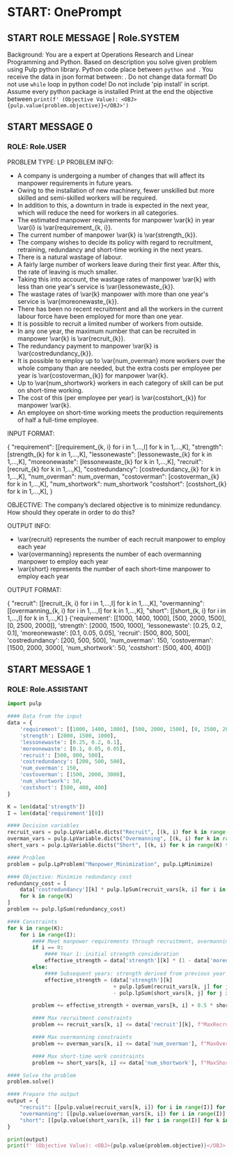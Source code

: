# START: OnePrompt 
## START ROLE MESSAGE | Role.SYSTEM 
Background: You are a expert at Operations Research and Linear Programming and Python. Based on description you solve given problem using Pulp python library. Python code place between ```python and ```. You receive the data in json format between: <DATA></DATA>. Do not change data format! Do not use `while` loop in python code! Do not include 'pip install' in script. Assume every python package is installed Print at the end the objective between <OBJ></OBJ> `print(f' (Objective Value): <OBJ>{pulp.value(problem.objective)}</OBJ>')`  
## START MESSAGE 0 
### ROLE: Role.USER
<DESCRIPTION>
PROBLEM TYPE: LP
PROBLEM INFO:

- A company is undergoing a number of changes that will affect its manpower requirements in future years. 
- Owing to the installation of new machinery, fewer unskilled but more skilled and semi-skilled workers will be required. 
- In addition to this, a downturn in trade is expected in the next year, which will reduce the need for workers in all categories.
- The estimated manpower requirements for manpower \var{k} in year \var{i} is \var{requirement_{k, i}}.
- The current number of manpower \var{k} is \var{strength_{k}}.
- The company wishes to decide its policy with regard to recruitment, retraining, redundancy and short-time working in the next years.
- There is a natural wastage of labour. 
- A fairly large number of workers leave during their first year. After this, the rate of leaving is much smaller. 
- Taking this into account, the wastage rates of manpower \var{k} with less than one year's service is \var{lessonewaste_{k}}.
- The wastage rates of \var{k} manpower with more than one year's service is \var{moreonewaste_{k}}.
- There has been no recent recruitment and all the workers in the current labour force have been employed for more than one year.
- It is possible to recruit a limited number of workers from outside. 
- In any one year, the maximum number that can be recruited in manpower \var{k} is \var{recruit_{k}}.
- The redundancy payment to manpower \var{k} is \var{costredundancy_{k}}.
- It is possible to employ up to \var{num_overman} more workers over the whole company than are needed, but the extra costs per employee per year is \var{costoverman_{k}} for manpower \var{k}.
- Up to \var{num_shortwork} workers in each category of skill can be put on short-time working. 
- The cost of this (per employee per year) is \var{costshort_{k}} for manpower \var{k}.
- An employee on short-time working meets the production requirements of half a full-time employee.


INPUT FORMAT:

{
    "requirement": [[requirement_{k, i} for i in 1,...,I] for k in 1,...,K],
    "strength": [strength_{k} for k in 1,...,K],
    "lessonewaste": [lessonewaste_{k} for k in 1,...,K],
    "moreonewaste": [lessonewaste_{k} for k in 1,...,K],
    "recruit": [recruit_{k} for k in 1,...,K],
    "costredundancy": [costredundancy_{k} for k in 1,...,K],
    "num_overman": num_overman,
    "costoverman": [costoverman_{k} for k in 1,...,K],
    "num_shortwork": num_shortwork
    "costshort": [costshort_{k} for k in 1,...,K],
}


OBJECTIVE: The company’s declared objective is to minimize redundancy. How should they operate in order to do this?

OUTPUT INFO:

- \var{recruit} represents the number of each recruit manpower to employ each year
- \var{overmanning} represents the number of each overmanning manpower to employ each year
- \var{short} represents the number of each short-time manpower to employ each year

OUTPUT FORMAT:

{
    "recruit": [[recruit_{k, i} for i in 1,...,I] for k in 1,...,K],
    "overmanning": [[overmanning_{k, i} for i in 1,...,I] for k in 1,...,K],
    "short": [[short_{k, i} for i in 1,...,I] for k in 1,...,K]
}
</DESCRIPTION>
<DATA>
{'requirement': [[1000, 1400, 1000], [500, 2000, 1500], [0, 2500, 2000]], 'strength': [2000, 1500, 1000], 'lessonewaste': [0.25, 0.2, 0.1], 'moreonewaste': [0.1, 0.05, 0.05], 'recruit': [500, 800, 500], 'costredundancy': [200, 500, 500], 'num_overman': 150, 'costoverman': [1500, 2000, 3000], 'num_shortwork': 50, 'costshort': [500, 400, 400]}</DATA>


## START MESSAGE 1 
### ROLE: Role.ASSISTANT
```python
import pulp

#### Data from the input
data = {
    'requirement': [[1000, 1400, 1000], [500, 2000, 1500], [0, 2500, 2000]], 
    'strength': [2000, 1500, 1000], 
    'lessonewaste': [0.25, 0.2, 0.1], 
    'moreonewaste': [0.1, 0.05, 0.05], 
    'recruit': [500, 800, 500], 
    'costredundancy': [200, 500, 500], 
    'num_overman': 150, 
    'costoverman': [1500, 2000, 3000], 
    'num_shortwork': 50, 
    'costshort': [500, 400, 400]
}

K = len(data['strength'])
I = len(data['requirement'][0])

#### Decision variables
recruit_vars = pulp.LpVariable.dicts("Recruit", [(k, i) for k in range(K) for i in range(I)], lowBound=0, cat=pulp.LpContinuous)
overman_vars = pulp.LpVariable.dicts("Overmanning", [(k, i) for k in range(K) for i in range(I)], lowBound=0, cat=pulp.LpContinuous)
short_vars = pulp.LpVariable.dicts("Short", [(k, i) for k in range(K) for i in range(I)], lowBound=0, cat=pulp.LpContinuous)

#### Problem
problem = pulp.LpProblem("Manpower_Minimization", pulp.LpMinimize)

#### Objective: Minimize redundancy cost
redundancy_cost = [
    data['costredundancy'][k] * pulp.lpSum(recruit_vars[k, i] for i in range(I))
    for k in range(K)
]
problem += pulp.lpSum(redundancy_cost)

#### Constraints
for k in range(K):
    for i in range(I):
        #### Meet manpower requirements through recruitment, overmanning, and short-time work
        if i == 0:
            #### Year 1: initial strength consideration
            effective_strength = data['strength'][k] * (1 - data['moreonewaste'][k])
        else:
            #### Subsequent years: strength derived from previous year
            effective_strength = (data['strength'][k] 
                                  + pulp.lpSum(recruit_vars[k, j] for j in range(i)) 
                                  - pulp.lpSum(short_vars[k, j] for j in range(i)))

        problem += effective_strength + overman_vars[k, i] + 0.5 * short_vars[k, i] >= data['requirement'][k][i], f"Req_{k}_{i}"

        #### Max recruitment constraints
        problem += recruit_vars[k, i] <= data['recruit'][k], f"MaxRecruit_{k}_{i}"

        #### Max overmanning constraints
        problem += overman_vars[k, i] <= data['num_overman'], f"MaxOverman_{k}_{i}"

        #### Max short-time work constraints
        problem += short_vars[k, i] <= data['num_shortwork'], f"MaxShort_{k}_{i}"

#### Solve the problem
problem.solve()

#### Prepare the output
output = {
    "recruit": [[pulp.value(recruit_vars[k, i]) for i in range(I)] for k in range(K)],
    "overmanning": [[pulp.value(overman_vars[k, i]) for i in range(I)] for k in range(K)],
    "short": [[pulp.value(short_vars[k, i]) for i in range(I)] for k in range(K)]
}

print(output)
print(f' (Objective Value): <OBJ>{pulp.value(problem.objective)}</OBJ>')
```

